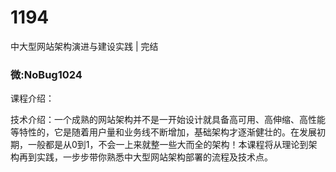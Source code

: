 # 1194
中大型网站架构演进与建设实践 | 完结
### 微:NoBug1024 


课程介绍：

技术介绍：一个成熟的网站架构并不是一开始设计就具备高可用、高伸缩、高性能等特性的，它是随着用户量和业务线不断增加，基础架构才逐渐健壮的。在发展初期，一般都是从0到1，不会一上来就整一些大而全的架构！本课程将从理论到架构再到实践，一步步带你熟悉中大型网站架构部署的流程及技术点。

